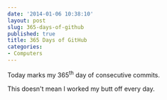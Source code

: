 ```yaml
---
date: '2014-01-06 10:38:10'
layout: post
slug: 365-days-of-github
published: true
title: 365 Days of GitHub
categories:
- Computers
---
```


<script type="text/javascript">
var style = document.createElement("style");
style.setAttribute("type", "text/css");
style.appendChild(document.createTextNode("\
#github_streak_365:hover {\
  background: url(\"/images/github_streak_365.gif\");\
}\
#github_streak_365 {\
  background: url(\"/images/github_streak_365.png\");\
  width: 740px;\
  height: 292px;\
}"));
document.head.appendChild(style);
</script>

Today marks my 365<sup>th</sup> day of consecutive commits.

<div id="github_streak_365">
</div>

This doesn't mean I worked my butt off every day.
